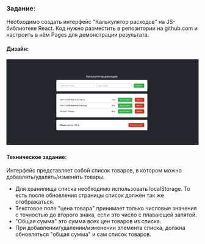 ### Задание:
Необходимо создать интерфейс "Калькулятор расходов" на JS-библиотеке React. Код нужно разместить в репозитории на github.com и настроить в нём Pages для демонстрации результата. 

#### Дизайн:
![Дизайн](./design.png)

#### Техническое задание:

Интерфейс представляет собой список товаров, в котором можно добавлять/удалять/изменять товары.

- Для хранилища списка необходимо использовать localStorage. То есть после обновления страницы список должен так же отображаться.
- Текстовое поле "цена товара" принимает только числовые значения с точностью до второго знака, если это число с плавающей запятой.
- "Общая сумма" это сумма всех цен товаров из списка.
- При добавлении/удалении/изменении элемента списка, должна обновляться "общая сумма" и сам список товаров.
